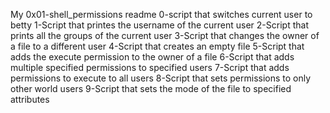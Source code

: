 My 0x01-shell_permissions readme
0-script that switches current user to betty
1-Script that printes the username of the current user
2-Script that prints all the groups of the current user
3-Script that changes the owner of a file to a different user
4-Script that creates an empty file
5-Script that adds the execute permission to the owner of a file
6-Script that adds multiple specified permissions to specified users
7-Script that adds permissions to execute to all users
8-Script that sets permissions to only other world users
9-Script that sets the mode of the file to specified attributes
